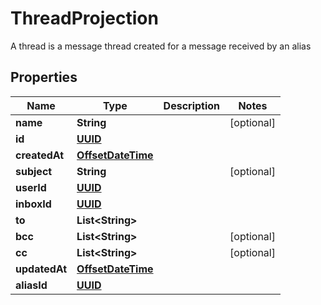

# ThreadProjection

A thread is a message thread created for a message received by an alias
## Properties

Name | Type | Description | Notes
------------ | ------------- | ------------- | -------------
**name** | **String** |  |  [optional]
**id** | [**UUID**](UUID) |  | 
**createdAt** | [**OffsetDateTime**](OffsetDateTime) |  | 
**subject** | **String** |  |  [optional]
**userId** | [**UUID**](UUID) |  | 
**inboxId** | [**UUID**](UUID) |  | 
**to** | **List&lt;String&gt;** |  | 
**bcc** | **List&lt;String&gt;** |  |  [optional]
**cc** | **List&lt;String&gt;** |  |  [optional]
**updatedAt** | [**OffsetDateTime**](OffsetDateTime) |  | 
**aliasId** | [**UUID**](UUID) |  | 




